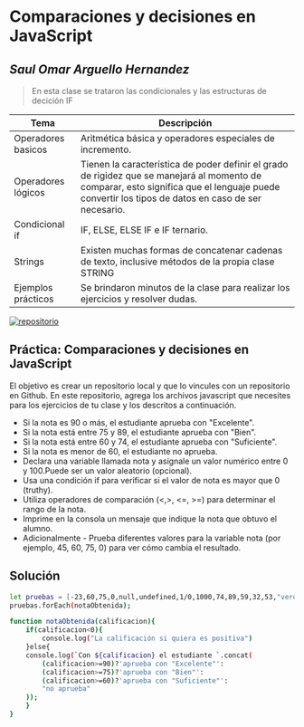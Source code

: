 # Comparaciones y decisiones en JavaScript
## _Saul Omar Arguello Hernandez_
> En esta clase se trataron las condicionales y las estructuras de decición IF

| Tema | Descripción |
| ------ | ------ |
|Operadores basicos | Aritmética básica y operadores especiales de incremento.|
| Operadores lógicos | Tienen la característica de poder definir el grado de rigidez que se manejará al momento de comparar, esto significa que el lenguaje puede convertir los tipos de datos en caso de ser necesario.|
| Condicional if | IF, ELSE, ELSE IF e IF ternario.|
| Strings | Existen muchas formas de concatenar cadenas de texto, inclusive métodos de la propia clase STRING|
| Ejemplos prácticos | Se brindaron minutos de la clase para realizar los ejercicios y resolver dudas.|

[![repositorio](https://i.pinimg.com/736x/4f/04/ac/4f04ac68f68b124eb70d0188ea0b073d.jpg)](https://github.com/ArgHero)

## Práctica: Comparaciones y decisiones en JavaScript
El objetivo es crear un repositorio local y que lo vincules con un repositorio en Github. En este repositorio, agrega los archivos javascript que necesites para los ejercicios de tu clase y los descritos a continuación.

- Si la nota es 90 o más, el estudiante aprueba con "Excelente".
- Si la nota está entre 75 y 89, el estudiante aprueba con "Bien".
- Si la nota está entre 60 y 74, el estudiante aprueba con "Suficiente".
- Si la nota es menor de 60, el estudiante no aprueba.
- Declara una variable llamada nota y asígnale un valor numérico entre 0 y 100.Puede ser un valor aleatorio (opcional).
- Usa una condición if para verificar si el valor de nota es mayor que 0 (truthy).
- Utiliza operadores de comparación (<,>, <=, >=) para determinar el rango de la nota.
- Imprime en la consola un mensaje que indique la nota que obtuvo el alumno.
- Adicionalmente - Prueba diferentes valores para la variable nota (por ejemplo, 45, 60, 75, 0) para ver cómo cambia el resultado.


## Solución
```sh
let pruebas = [-23,60,75,0,null,undefined,1/0,1000,74,89,59,32,53,"verde",21,67,45,97,100,Math.floor(Math.random()*100)];
pruebas.forEach(notaObtenida);

function notaObtenida(calificacion){
    if(calificacion<0){
        console.log("La calificación si quiera es positiva")
    }else{
    console.log(`Con ${calificacion} el estudiante `.concat(
        (calificacion>=90)?'aprueba con "Excelente"':
        (calificacion>=75)?'aprueba con "Bien"':
        (calificacion>=60)?'aprueba con "Suficiente"':
        "no aprueba"
    ));
    }
}
```